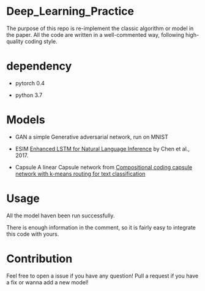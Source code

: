 # Deep_Learning_Practice

The purpose of this repo is re-implement the classic algorithm or model in the paper.
All the code are written in a well-commented way, following high-quality coding style.


# dependency
* pytorch 0.4

* python 3.7



# Models

* GAN
    a simple Generative adversarial network, run on MNIST

* ESIM
    [Enhanced LSTM for Natural Language Inference](https://www.semanticscholar.org/paper/Enhanced-LSTM-for-Natural-Language-Inference-Chen-Zhu/83e7654d545fbbaaf2328df365a781fb67b841b4) by Chen et al., 2017.

* Capsule
    A linear Capsule network from 
    [Compositional coding capsule network with k-means routing for text classification](https://arxiv.org/abs/1810.09177)

# Usage

All the model haven been run successfully. 

There is enough information in the comment, so it is fairly easy to integrate this code with yours.

# Contribution

Feel free to open a issue if you have any question!
Pull a request if you have a fix or wanna add a new model!